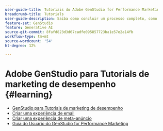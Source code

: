 ```yaml
---
user-guide-title: Tutoriais do Adobe GenStudio for Performance Marketing
breadcrumb-title: Tutorials
user-guide-description: Saiba como concluir um processo completo, como criar uma experiência de email, seguindo os tutoriais do GenStudio for Performance Marketing.
feature-set: GenStudio
feature: Generative AI
source-git-commit: 8fafd823d3d67cadfe095857723ba1e57e2a14fb
workflow-type: tm+mt
source-wordcount: '54'
ht-degree: 12%

---
```



# Adobe GenStudio para Tutorials de marketing de desempenho {#learning}

+ [GenStudio para Tutorials de marketing de desempenho](tutorials.md)
+ [Criar uma experiência de email](create-email-experience.md)
+ [Criar uma experiência de meta-anúncio](create-meta-ad.md)
+ [Guia do Usuário do GenStudio for Performance Marketing](https://experienceleague.adobe.com/docs/genstudio/user-guide/home.html)
